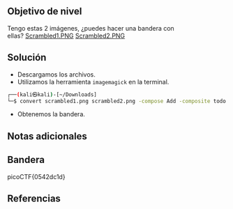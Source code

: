 ## Objetivo de nivel
Tengo estas 2 imágenes, ¿puedes hacer una bandera con ellas? [Scrambled1.PNG](https://mercury.picoctf.net/static/6e4afb967ef8c865f79f3a8cd7767cca/scrambled1.png) [Scrambled2.PNG](https://mercury.picoctf.net/static/6e4afb967ef8c865f79f3a8cd7767cca/scrambled2.png)

## Solución
- Descargamos los archivos.
- Utilizamos la herramienta `imagemagick` en la terminal.
``` bash
┌──(kali㉿kali)-[~/Downloads]
└─$ convert scrambled1.png scrambled2.png -compose Add -composite todo.png
```
- Obtenemos la bandera.
## Notas adicionales


## Bandera
picoCTF{0542dc1d}

## Referencias

